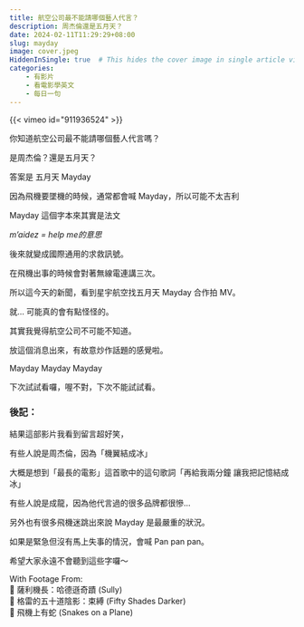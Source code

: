 ```yaml
---
title: 航空公司最不能請哪個藝人代言？
description: 周杰倫還是五月天？
date: 2024-02-11T11:29:29+08:00
slug: mayday
image: cover.jpeg
HiddenInSingle: true  # This hides the cover image in single article view
categories:
    - 有影片
    - 看電影學英文
    - 每日一句
---
```


{{< vimeo id="911936524" >}}

你知道航空公司最不能請哪個藝人代言嗎？

是周杰倫？還是五月天？

答案是 五月天 Mayday  

因為飛機要墜機的時候，通常都會喊 Mayday，所以可能不太吉利

Mayday 這個字本來其實是法文

*m’aidez = help me的意思*

後來就變成國際通用的求救訊號。

在飛機出事的時候會對著無線電連講三次。

所以這今天的新聞，看到星宇航空找五月天 Mayday 合作拍 MV。

就… 可能真的會有點怪怪的。

其實我覺得航空公司不可能不知道。

放這個消息出來，有故意炒作話題的感覺啦。

Mayday Mayday Mayday 

下次試試看囉，喔不對，下次不能試試看。

### 後記：

結果這部影片我看到留言超好笑，

有些人說是周杰倫，因為「機翼結成冰」

大概是想到「最長的電影」這首歌中的這句歌詞「再給我兩分鐘 讓我把記憶結成冰」

有些人說是成龍，因為他代言過的很多品牌都很慘... 

另外也有很多飛機迷跳出來說 Mayday 是最嚴重的狀況。

如果是緊急但沒有馬上失事的情況，會喊 Pan pan pan。

希望大家永遠不會聽到這些字囉～

With Footage From:  
🎥 薩利機長：哈德遜奇蹟 (Sully)  
🎥 格雷的五十道陰影：束縛 (Fifty Shades Darker)  
🎥 飛機上有蛇 (Snakes on a Plane)  
